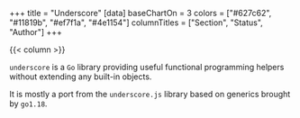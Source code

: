 +++ title = "Underscore"
[data]
baseChartOn = 3 
colors = ["#627c62", "#11819b", "#ef7f1a", "#4e1154"]
columnTitles = ["Section", "Status", "Author"]
+++

{{< column >}}

`underscore` is a `Go` library providing useful functional programming helpers without extending any built-in objects.

It is mostly a port from the `underscore.js` library based on generics brought by `go1.18`.
